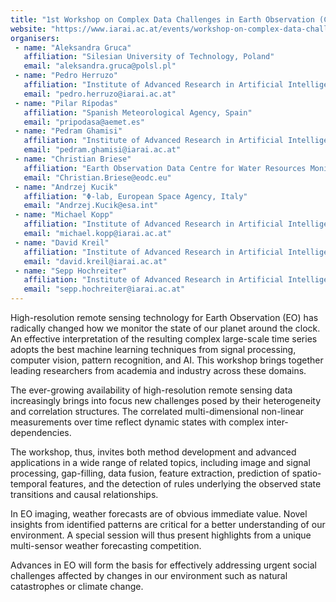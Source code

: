 ```yaml
---
title: "1st Workshop on Complex Data Challenges in Earth Observation (CDCEO)"
website: "https://www.iarai.ac.at/events/workshop-on-complex-data-challenges-in-earth-observation/"
organisers:
 - name: "Aleksandra Gruca"
   affiliation: "Silesian University of Technology, Poland"
   email: "aleksandra.gruca@polsl.pl"
 - name: "Pedro Herruzo"
   affiliation: "Institute of Advanced Research in Artificial Intelligence, Austria"
   email: "pedro.herruzo@iarai.ac.at"
 - name: "Pilar Rípodas"
   affiliation: "Spanish Meteorological Agency, Spain"
   email: "pripodasa@aemet.es"
 - name: "Pedram Ghamisi"
   affiliation: "Institute of Advanced Research in Artificial Intelligence, Austria; Helmholtz-Zentrum Dresden-Rossendorf, Germany"
   email: "pedram.ghamisi@iarai.ac.at"
 - name: "Christian Briese"
   affiliation: "Earth Observation Data Centre for Water Resources Monitoring, Austria"
   email: "Christian.Briese@eodc.eu"
 - name: "Andrzej Kucik"
   affiliation: "Φ-lab, European Space Agency, Italy"
   email: "Andrzej.Kucik@esa.int"
 - name: "Michael Kopp"
   affiliation: "Institute of Advanced Research in Artificial Intelligence, Austria; Here Technologies, Switzerland"
   email: "michael.kopp@iarai.ac.at"
 - name: "David Kreil"
   affiliation: "Institute of Advanced Research in Artificial Intelligence, Austria"
   email: "david.kreil@iarai.ac.at"
 - name: "Sepp Hochreiter"
   affiliation: "Institute of Advanced Research in Artificial Intelligence, Austria"
   email: "sepp.hochreiter@iarai.ac.at"
---
```


High-resolution remote sensing technology for Earth Observation (EO) has radically changed how we monitor the state of our planet around the clock. An effective interpretation of the resulting complex large-scale time series adopts the best machine learning techniques from signal processing, computer vision, pattern recognition, and AI. This workshop brings together leading researchers from academia and industry across these domains. 

The ever-growing availability of high-resolution remote sensing data increasingly brings into focus new challenges posed by their heterogeneity and correlation structures. The correlated multi-dimensional non-linear measurements over time reflect dynamic states with complex inter-dependencies. 

The workshop, thus, invites both method development and advanced applications in a wide range of related topics, including image and signal processing, gap-filling, data fusion, feature extraction, prediction of spatio-temporal features, and the detection of rules underlying the observed state transitions and causal relationships. 

In EO imaging, weather forecasts are of obvious immediate value. Novel insights from identified patterns are critical for a better understanding of our environment. A special session will thus present highlights from a unique multi-sensor weather forecasting competition. 

Advances in EO will form the basis for effectively addressing urgent social challenges affected by changes in our environment such as natural catastrophes or climate change. 
